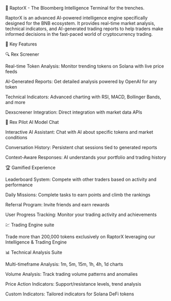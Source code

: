 🦖 RaptorX - The Bloomberg Intelligence Terminal for the trenches.

RaptorX is an advanced AI-powered intelligence engine specifically designed for the BNB ecosystem. It provides real-time market analysis, technical indicators, and AI-generated trading reports to help traders make informed decisions in the fast-paced world of cryptocurrency trading.

🌟 Key Features

🔍 Rex Screener

Real-time Token Analysis: Monitor trending tokens on Solana with live price feeds

AI-Generated Reports: Get detailed analysis powered by OpenAI for any token

Technical Indicators: Advanced charting with RSI, MACD, Bollinger Bands, and more

Dexscreener Integration: Direct integration with market data APIs

🤖 Rex Pilot AI Model Chat

Interactive AI Assistant: Chat with AI about specific tokens and market conditions

Conversation History: Persistent chat sessions tied to generated reports

Context-Aware Responses: AI understands your portfolio and trading history

🏆 Gamified Experience

Leaderboard System: Compete with other traders based on activity and performance

Daily Missions: Complete tasks to earn points and climb the rankings

Referral Program: Invite friends and earn rewards

User Progress Tracking: Monitor your trading activity and achievements

💹 Trading Engine suite

Trade more than 200,000 tokens exclusively on RaptorX leveraging our Intelligence & Trading Engine

📊 Technical Analysis Suite

Multi-timeframe Analysis: 1m, 5m, 15m, 1h, 4h, 1d charts

Volume Analysis: Track trading volume patterns and anomalies

Price Action Indicators: Support/resistance levels, trend analysis

Custom Indicators: Tailored indicators for Solana DeFi tokens


